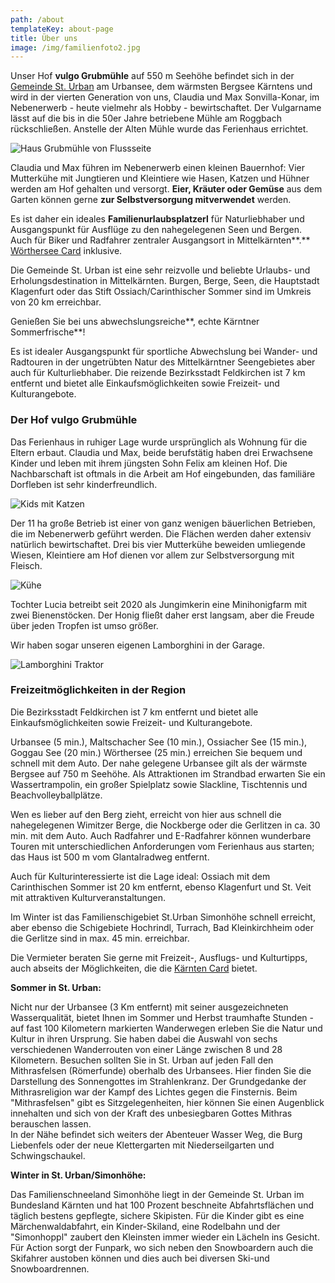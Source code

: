 ```yaml
---
path: /about
templateKey: about-page
title: Über uns
image: /img/familienfoto2.jpg
---
```

Unser Hof **vulgo Grubmühle** auf 550 m Seehöhe befindet sich in der [Gemeinde St. Urban](https://www.sturban.at/) am Urbansee, dem wärmsten Bergsee Kärntens und wird in der vierten Generation von uns, Claudia und Max Sonvilla-Konar, im Nebenerwerb - heute vielmehr als Hobby - bewirtschaftet. Der Vulgarname lässt auf die bis in die 50er Jahre betriebene Mühle am Roggbach rückschließen. Anstelle der Alten Mühle wurde das Ferienhaus errichtet.

![Haus Grubmühle von Flussseite](/img/fluss_andere_seite_garten_haus.JPG "Haus Grubmühle von Flussseite")

Claudia und Max führen im Nebenerwerb einen kleinen Bauernhof: Vier Mutterkühe mit Jungtieren und Kleintiere wie Hasen, Katzen und Hühner werden am Hof gehalten und versorgt. **Eier, Kräuter oder Gemüse** aus dem Garten können gerne **zur Selbstversorgung mitverwendet** werden.  

Es ist daher ein ideales **Familienurlaubsplatzerl** für Naturliebhaber und Ausgangspunkt für Ausflüge zu den nahegelegenen Seen und Bergen. Auch für Biker und Radfahrer zentraler Ausgangsort in Mittelkärnten**.** [Wörthersee Card](https://www.woerthersee.com/de/woerthersee-plus-card/) inklusive.

Die Gemeinde St. Urban ist eine sehr reizvolle und beliebte Urlaubs- und Erholungsdestination in Mittelkärnten. Burgen, Berge, Seen, die Hauptstadt Klagenfurt oder das Stift Ossiach/Carinthischer Sommer sind im Umkreis von 20 km erreichbar. 

Genießen Sie bei uns abwechslungsreiche**, echte Kärntner Sommerfrische**!

 Es ist idealer Ausgangspunkt für sportliche Abwechslung bei Wander- und Radtouren in der ungetrübten Natur des Mittelkärntner Seengebietes aber auch für Kulturliebhaber. Die reizende Bezirksstadt Feldkirchen ist 7 km entfernt und bietet alle Einkaufsmöglichkeiten sowie Freizeit- und Kulturangebote.

### Der Hof vulgo Grubmühle

Das Ferienhaus in ruhiger Lage wurde ursprünglich als Wohnung für die Eltern erbaut. Claudia und Max, beide berufstätig haben drei Erwachsene Kinder und leben mit ihrem jüngsten Sohn Felix am kleinen Hof. Die Nachbarschaft ist oftmals in die Arbeit am Hof eingebunden, das familiäre Dorfleben ist sehr kinderfreundlich. 

![Kids mit Katzen](/img/Katzen4.JPG "Kids mit Katzen")

Der 11 ha große Betrieb ist einer von ganz wenigen bäuerlichen Betrieben, die im Nebenerwerb geführt werden. Die Flächen werden daher extensiv natürlich bewirtschaftet.  Drei bis vier Mutterkühe beweiden umliegende Wiesen, Kleintiere am Hof dienen vor allem zur Selbstversorgung mit Fleisch. 

![Kühe](/img/kalb_kuh.jpg "Kühe")

Tochter Lucia betreibt seit 2020 als Jungimkerin eine Minihonigfarm mit zwei Bienenstöcken. Der Honig fließt daher erst langsam, aber die Freude über jeden Tropfen ist umso größer.

Wir haben sogar unseren eigenen Lamborghini in der Garage.

![Lamborghini Traktor](/img/Katzen2.JPG "Lamborghini Traktor")

### Freizeitmöglichkeiten in der Region

Die Bezirksstadt Feldkirchen ist 7 km entfernt und bietet alle Einkaufsmöglichkeiten sowie Freizeit- und Kulturangebote.

Urbansee (5 min.), Maltschacher See (10 min.), Ossiacher See (15 min.), Goggau See (20 min.) Wörthersee (25 min.) erreichen Sie bequem und schnell mit dem Auto. Der nahe gelegene Urbansee gilt als der wärmste Bergsee auf 750 m Seehöhe. Als Attraktionen im Strandbad erwarten Sie ein Wassertrampolin, ein großer Spielplatz sowie Slackline, Tischtennis und Beachvolleyballplätze.

Wen es lieber auf den Berg zieht, erreicht von hier aus schnell die nahegelegenen Wimitzer Berge, die Nockberge oder die Gerlitzen in ca. 30 min. mit dem Auto. Auch Radfahrer und E-Radfahrer können wunderbare Touren mit unterschiedlichen Anforderungen vom Ferienhaus aus starten; das Haus ist 500 m vom Glantalradweg entfernt.

Auch für Kulturinteressierte ist die Lage ideal: Ossiach mit dem Carinthischen Sommer ist 20 km entfernt, ebenso Klagenfurt und St. Veit mit attraktiven Kulturveranstaltungen.

Im Winter ist das Familienschigebiet St.Urban Simonhöhe schnell erreicht, aber ebenso die Schigebiete Hochrindl, Turrach, Bad Kleinkirchheim oder die Gerlitze sind in max. 45 min. erreichbar.

Die Vermieter beraten Sie gerne mit Freizeit-, Ausflugs- und Kulturtipps, auch abseits der Möglichkeiten, die die [Kärnten Card](https://www.kaerntencard.at/sommer/) bietet.

**Sommer in St. Urban:**

Nicht nur der Urbansee (3 Km entfernt) mit seiner ausgezeichneten Wasserqualität, bietet Ihnen im Sommer und Herbst traumhafte Stunden - auf fast 100 Kilometern markierten Wanderwegen erleben Sie die Natur und Kultur in ihren Ursprung. Sie haben dabei die Auswahl von sechs verschiedenen Wanderrouten von einer Länge zwischen 8 und 28 Kilometern. Besuchen sollten Sie in St. Urban auf jeden Fall den Mithrasfelsen (Römerfunde) oberhalb des Urbansees. Hier finden Sie die Darstellung des Sonnengottes im Strahlenkranz. Der Grundgedanke der Mithrasreligion war der Kampf des Lichtes gegen die Finsternis. Beim "Mithrasfelsen" gibt es Sitzgelegenheiten, hier können Sie einen Augenblick innehalten und sich von der Kraft des unbesiegbaren Gottes Mithras berauschen lassen.\
In der Nähe befindet sich weiters der Abenteuer Wasser Weg, die Burg Liebenfels oder der neue Klettergarten mit Niederseilgarten und Schwingschaukel. 

**Winter in St. Urban/Simonhöhe:**

Das Familienschneeland Simonhöhe liegt in der Gemeinde St. Urban im Bundesland Kärnten und hat 100 Prozent beschneite Abfahrtsflächen und täglich bestens gepflegte, sichere Skipisten. Für die Kinder gibt es eine Märchenwaldabfahrt, ein Kinder-Skiland, eine Rodelbahn und der "Simonhoppl" zaubert den Kleinsten immer wieder ein Lächeln ins Gesicht. Für Action sorgt der Funpark, wo sich neben den Snowboardern auch die Skifahrer austoben können und dies auch bei diversen Ski-und Snowboardrennen.
